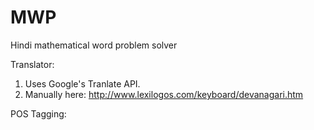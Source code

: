 # MWP
Hindi mathematical word problem solver

Translator:

1. Uses Google's Tranlate API.
2. Manually here: http://www.lexilogos.com/keyboard/devanagari.htm

POS Tagging:

